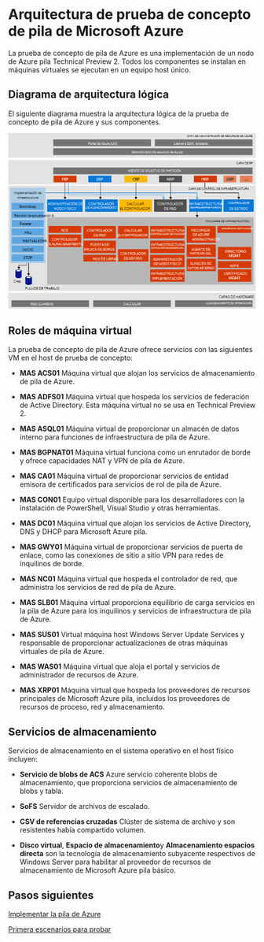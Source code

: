 <properties
    pageTitle="Arquitectura de Microsoft Azure pila prueba de concepto (prueba de concepto) | Microsoft Azure"
    description="Ver la arquitectura de prueba de concepto de pila de Microsoft Azure."
    services="azure-stack"
    documentationCenter=""
    authors="heathl17"
    manager="byronr"
    editor=""/>

<tags
    ms.service="azure-stack"
    ms.workload="na"
    ms.tgt_pltfrm="na"
    ms.devlang="na"
    ms.topic="article"
    ms.date="10/25/2016"
    ms.author="helaw"/>

# <a name="microsoft-azure-stack-poc-architecture"></a>Arquitectura de prueba de concepto de pila de Microsoft Azure

La prueba de concepto de pila de Azure es una implementación de un nodo de Azure pila Technical Preview 2. Todos los componentes se instalan en máquinas virtuales se ejecutan en un equipo host único. 

## <a name="logical-architecture-diagram"></a>Diagrama de arquitectura lógica
El siguiente diagrama muestra la arquitectura lógica de la prueba de concepto de pila de Azure y sus componentes.

![](media/azure-stack-architecture/image1.png)


## <a name="virtual-machine-roles"></a>Roles de máquina virtual
La prueba de concepto de pila de Azure ofrece servicios con las siguientes VM en el host de prueba de concepto:

 - **MAS ACS01** Máquina virtual que alojan los servicios de almacenamiento de pila de Azure.

 - **MAS ADFS01** Máquina virtual que hospeda los servicios de federación de Active Directory.  Esta máquina virtual no se usa en Technical Preview 2.  

 - **MAS ASQL01**  Máquina virtual de proporcionar un almacén de datos interno para funciones de infraestructura de pila de Azure.  

 - **MAS BGPNAT01** Máquina virtual funciona como un enrutador de borde y ofrece capacidades NAT y VPN de pila de Azure.

 - **MAS CA01** Máquina virtual de proporcionar servicios de entidad emisora de certificados para servicios de rol de pila de Azure.

 - **MAS CON01** Equipo virtual disponible para los desarrolladores con la instalación de PowerShell, Visual Studio y otras herramientas.

 - **MAS DC01** Máquina virtual que alojan los servicios de Active Directory, DNS y DHCP para Microsoft Azure pila.

 - **MAS GWY01** Máquina virtual de proporcionar servicios de puerta de enlace, como las conexiones de sitio a sitio VPN para redes de inquilinos de borde.

 - **MAS NC01**  Máquina virtual que hospeda el controlador de red, que administra los servicios de red de pila de Azure.  

 - **MAS SLB01**  Máquina virtual proporciona equilibrio de carga servicios en la pila de Azure para los inquilinos y servicios de infraestructura de pila de Azure.  

 - **MAS SUS01**  Virtual máquina host Windows Server Update Services y responsable de proporcionar actualizaciones de otras máquinas virtuales de pila de Azure.

 - **MAS WAS01**  Máquina virtual que aloja el portal y servicios de administrador de recursos de Azure.

 - **MAS XRP01** Máquina virtual que hospeda los proveedores de recursos principales de Microsoft Azure pila, incluidos los proveedores de recursos de proceso, red y almacenamiento.

## <a name="storage-services"></a>Servicios de almacenamiento
Servicios de almacenamiento en el sistema operativo en el host físico incluyen:

 - **Servicio de blobs de ACS** Azure servicio coherente blobs de almacenamiento, que proporciona servicios de almacenamiento de blobs y tabla.

 - **SoFS** Servidor de archivos de escalado.

 - **CSV de referencias cruzadas** Clúster de sistema de archivo y son resistentes había compartido volumen.

 - **Disco virtual**, **Espacio de almacenamiento**y **Almacenamiento espacios directa** son la tecnología de almacenamiento subyacente respectivos de Windows Server para habilitar al proveedor de recursos de almacenamiento de Microsoft Azure pila básico.

## <a name="next-steps"></a>Pasos siguientes

[Implementar la pila de Azure](azure-stack-deploy.md)

[Primera escenarios para probar](azure-stack-first-scenarios.md)


